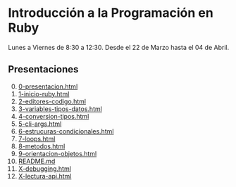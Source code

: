 # Introducción a la Programación en Ruby 

Lunes a Viernes de 8:30 a 12:30.
Desde el 22 de Marzo hasta el 04 de Abril.

## Presentaciones

0. [0-presentacion.html](https://stgoneira.github.io/introduccion-programacion-ruby/ppt/0-presentacion.html)
1. [1-inicio-ruby.html](https://stgoneira.github.io/introduccion-programacion-ruby/ppt/1-inicio-ruby.html)
2. [2-editores-codigo.html](https://stgoneira.github.io/introduccion-programacion-ruby/ppt/2-editores-codigo.html)
3. [3-variables-tipos-datos.html](https://stgoneira.github.io/introduccion-programacion-ruby/ppt/3-variables-tipos-datos.html)
4. [4-conversion-tipos.html](https://stgoneira.github.io/introduccion-programacion-ruby/ppt/4-conversion-tipos.html)
5. [5-cli-args.html](https://stgoneira.github.io/introduccion-programacion-ruby/ppt/5-cli-args.html)
6. [6-estrucuras-condicionales.html](https://stgoneira.github.io/introduccion-programacion-ruby/ppt/6-estrucuras-condicionales.html)
7. [7-loops.html](https://stgoneira.github.io/introduccion-programacion-ruby/ppt/7-loops.html)
8. [8-metodos.html](https://stgoneira.github.io/introduccion-programacion-ruby/ppt/8-metodos.html)
9. [9-orientacion-objetos.html](https://stgoneira.github.io/introduccion-programacion-ruby/ppt/9-orientacion-objetos.html)
10. [README.md](https://stgoneira.github.io/introduccion-programacion-ruby/ppt/README.md)
11. [X-debugging.html](https://stgoneira.github.io/introduccion-programacion-ruby/ppt/X-debugging.html)
12. [X-lectura-api.html](https://stgoneira.github.io/introduccion-programacion-ruby/ppt/X-lectura-api.html)
